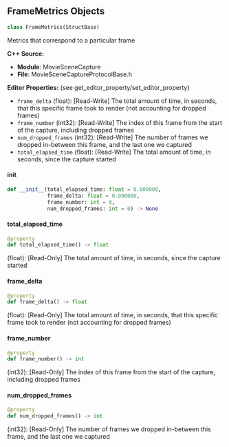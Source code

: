 ## FrameMetrics Objects

```python
class FrameMetrics(StructBase)
```

Metrics that correspond to a particular frame

**C++ Source:**

- **Module**: MovieSceneCapture
- **File**: MovieSceneCaptureProtocolBase.h

**Editor Properties:** (see get_editor_property/set_editor_property)

- ``frame_delta`` (float):  [Read-Write] The total amount of time, in seconds, that this specific frame took to render (not accounting for dropped frames)
- ``frame_number`` (int32):  [Read-Write] The index of this frame from the start of the capture, including dropped frames
- ``num_dropped_frames`` (int32):  [Read-Write] The number of frames we dropped in-between this frame, and the last one we captured
- ``total_elapsed_time`` (float):  [Read-Write] The total amount of time, in seconds, since the capture started

<a id="unreal.FrameMetrics.__init__"></a>

#### __init__

```python
def __init__(total_elapsed_time: float = 0.000000,
             frame_delta: float = 0.000000,
             frame_number: int = 0,
             num_dropped_frames: int = 0) -> None
```

<a id="unreal.FrameMetrics.total_elapsed_time"></a>

#### total_elapsed_time

```python
@property
def total_elapsed_time() -> float
```

(float):  [Read-Only] The total amount of time, in seconds, since the capture started

<a id="unreal.FrameMetrics.frame_delta"></a>

#### frame_delta

```python
@property
def frame_delta() -> float
```

(float):  [Read-Only] The total amount of time, in seconds, that this specific frame took to render (not accounting for dropped frames)

<a id="unreal.FrameMetrics.frame_number"></a>

#### frame_number

```python
@property
def frame_number() -> int
```

(int32):  [Read-Only] The index of this frame from the start of the capture, including dropped frames

<a id="unreal.FrameMetrics.num_dropped_frames"></a>

#### num_dropped_frames

```python
@property
def num_dropped_frames() -> int
```

(int32):  [Read-Only] The number of frames we dropped in-between this frame, and the last one we captured

<a id="unreal.CapturedPixelsID"></a>